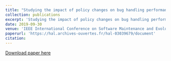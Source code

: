 ```yaml
---
title: "Studying the impact of policy changes on bug handling performance."
collection: publications
excerpt: 'Studying the impact of policy changes on bug handling performance.'
date: 2019-09-30
venue: 'IEEE International Conference on Software Maintenance and Evolution (ICSME)'
paperurl: 'https://hal.archives-ouvertes.fr/hal-03039679/document'
citation: 
---
```



[Download paper here](https://hal.archives-ouvertes.fr/hal-03039679/document)
